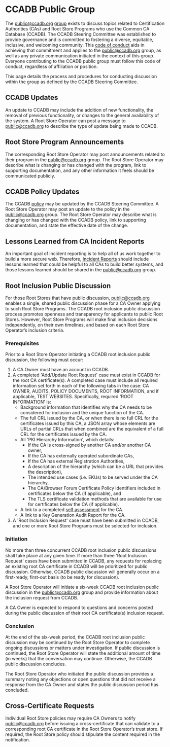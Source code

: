# CCADB Public Group #

The public@ccadb.org [group](https://groups.google.com/a/ccadb.org/g/public) exists to discuss topics related to Certification Authorities (CAs) and Root Store Programs who use the Common CA Database (CCADB). The CCADB Steering Committee was established to provide governance and is committed to fostering a diverse, equitable, inclusive, and welcoming community. This [code of conduct](https://docs.google.com/document/d/19ALqEvHtTE6OUTz2FaOXrU9gruIdvia5EDh3hXeGpZA/edit) aids in achieving that commitment and applies to the public@ccadb.org group, as well as any private communication initiated in the context of this group. Everyone contributing to the CCADB public group must follow this code of conduct, regardless of affiliation or position.

This page details the process and procedures for conducting discussion within the group as defined by the CCADB Steering Committee. 

## CCADB Updates ##
An update to CCADB may include the addition of new functionality, the removal of previous functionality, or changes to the general availability of the system. A Root Store Operator can post a message to public@ccadb.org to describe the type of update being made to CCADB.

## Root Store Program Announcements ##
The corresponding Root Store Operator may post announcements related to their program in the public@ccadb.org group. The Root Store Operator may describe what is changing or has changed with the program, link to supporting documentation, and any other information it feels should be communicated publicly.

## CCADB Policy Updates ##
The CCADB [policy](https://www.ccadb.org/policy) may be updated by the CCADB Steering Committee. A Root Store Operator may post an update to the policy in the public@ccadb.org group. The Root Store Operator may describe what is changing or has changed with the CCADB policy, link to supporting documentation, and state the effective date of the change.

## Lessons Learned from CA Incident Reports ##
An important goal of incident reporting is to help all of us work together to build a more secure web. Therefore, [Incident Reports](https://www.ccadb.org/cas/incident-report) should include lessons learned that could be helpful to all CAs to build better systems, and those lessons learned should be shared in the public@ccadb.org group.

## Root Inclusion Public Discussion ##
For those Root Stores that have public discussion, public@ccadb.org enables a single, shared public discussion phase for a CA Owner applying to such Root Store Programs. The CCADB root inclusion public discussion process promotes openness and transparency for applicants to public Root Stores. However, Root Store Programs will make final inclusion decisions independently, on their own timelines, and based on each Root Store Operator’s inclusion criteria.

### Prerequisites ###
Prior to a Root Store Operator initiating a CCADB root inclusion public discussion, the following must occur:

1. A CA Owner must have an account in CCADB.
2. A completed 'Add/Update Root Request' case must exist in CCADB for the root CA certificate(s). A completed case must include all required information set forth in each of the following tabs in the case: CA OWNER, AUDITS, POLICY DOCUMENTS, ROOT INFORMATION, and if applicable, TEST WEBSITES. Specifically, required 'ROOT INFORMATION' is:
    * Background information that identifies why the CA needs to be considered for inclusion and the unique function of the CA.
    * The full CRL issued by the CA, or when there is no full CRL for the certificates issued by this CA, a JSON array whose elements are URLs of partial CRLs that when combined are the equivalent of a full CRL for the certificates issued by the CA.
    * All 'PKI Hierarchy Information', which details:
        * If the CA is cross-signed by another CA and/or another CA owner,
        * If the CA has externally operated subordinate CAs,
        * If the CA has external Registration Authorities,
        * A description of the hierarchy (which can be a URL that provides the description),
        * The intended use cases (i.e. EKUs) to be served under the CA hierarchy,
        * The CA/Browser Forum Certificate Policy Identifiers included in certificates below the CA (if applicable), and
        * The TLS certificate validation methods that are available for use for certificates below the CA (if applicable).
    * A link to a completed [self assessment](https://www.ccadb.org/cas/self-assessment) for the CA.
    * A link to a Key Generation Audit Report for the CA.
3. A 'Root Inclusion Request' case must have been submitted in CCADB, and one or more Root Store Programs must be selected for inclusion.

### Initiation ###
No more than three concurrent CCADB root inclusion public discussions shall take place at any given time. If more than three 'Root Inclusion Request' cases have been submitted in CCADB, any requests for replacing an existing root CA certificate in CCADB will be prioritized for public discussion. Otherwise, CCADB public discussion will generally occur on a first-ready, first-out basis (to be ready for discussion). 

A Root Store Operator will initiate a six-week CCADB root inclusion public discussion in the public@ccadb.org group and provide information about the inclusion request from CCADB.

A CA Owner is expected to respond to questions and concerns posted during the public discussion of their root CA certificate(s) inclusion request.

### Conclusion ###
At the end of the six-week period, the CCADB root inclusion public discussion may be continued by the Root Store Operator to complete ongoing discussions or matters under investigation. If public discussion is continued, the Root Store Operator will state the additional amount of time (in weeks) that the conversation may continue. Otherwise, the CCADB public discussion concludes.

The Root Store Operator who initiated the public discussion provides a summary noting any objections or open questions that did not receive a response from the CA Owner and states the public discussion period has concluded.

## Cross-Certificate Requests ##
Individual Root Store policies may require CA Owners to notify public@ccadb.org before issuing a cross-certificate that can validate to a corresponding root CA certificate in the Root Store Operator’s trust store. If required, the Root Store policy should stipulate the content required in the notification.
